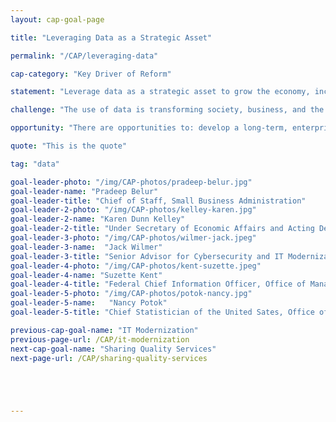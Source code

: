 ```yaml
---
layout: cap-goal-page

title: "Leveraging Data as a Strategic Asset"

permalink: "/CAP/leveraging-data"

cap-category: "Key Driver of Reform"

statement: "Leverage data as a strategic asset to grow the economy, increase the effectiveness of the Federal Government, facilitate oversight, and promote transparency."

challenge: "The use of data is transforming society, business, and the economy. Data provided by the Federal Government have a unique place in society and maintaining trust in Federal data is pivotal to a democratic process. The Federal Government needs a robust, integrated approach to using data to deliver on mission, serve customers, and steward resources while respecting privacy and confidentiality."

opportunity: "There are opportunities to: develop a long-term, enterprise-wide Federal Data Strategy to better govern and leverage the Federal Government’s data; enable government data to be accessible and useful for the American public, businesses, and researchers; improve the use of data for decision-making and accountability for the Federal Government, including for policy-making, innovation, oversight, and learning."

quote: "This is the quote"

tag: "data"

goal-leader-photo: "/img/CAP-photos/pradeep-belur.jpg"
goal-leader-name: "Pradeep Belur"
goal-leader-title: "Chief of Staff, Small Business Administration"
goal-leader-2-photo: "/img/CAP-photos/kelley-karen.jpg"
goal-leader-2-name: "Karen Dunn Kelley"
goal-leader-2-title: "Under Secretary of Economic Affairs and Acting Deputy Secretary, Department of Commerce"
goal-leader-3-photo: "/img/CAP-photos/wilmer-jack.jpeg"
goal-leader-3-name:  "Jack Wilmer"
goal-leader-3-title: "Senior Advisor for Cybersecurity and IT Modernization, Office of Science and Technology Policy"
goal-leader-4-photo: "/img/CAP-photos/kent-suzette.jpeg"
goal-leader-4-name: "Suzette Kent"
goal-leader-4-title: "Federal Chief Information Officer, Office of Management and Budget"
goal-leader-5-photo: "/img/CAP-photos/potok-nancy.jpg"
goal-leader-5-name:   "Nancy Potok"
goal-leader-5-title: "Chief Statistician of the United Sates, Office of Management and Budget"

previous-cap-goal-name: "IT Modernization"
previous-page-url: /CAP/it-modernization
next-cap-goal-name: "Sharing Quality Services"
next-page-url: /CAP/sharing-quality-services





---
```

